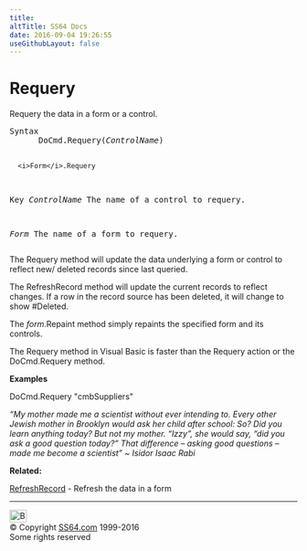 ```yaml
---
title:
altTitle: SS64 Docs
date: 2016-09-04 19:26:55
useGithubLayout: false
---
```

<!-- #BeginLibraryItem "/Library/head_access.lbi" --><!-- #EndLibraryItem --><h1>Requery</h1>
<p> Requery the data in a form or a control.</p>
<pre>Syntax
      DoCmd.Requery(<i>ControlName</i>)

      <i>Form</i>.Requery

Key
   <i>ControlName</i>  The name of a control to requery.

   <i>Form</i>         The name of a form to requery.</pre>
<p> The <span class="code">Requery</span> method will update the data underlying a form or control to reflect new/ deleted records since last queried.</p>
<p>The <span class="code">RefreshRecord</span> method will update the current records to reflect  changes. If a row in the record source has been deleted, it will change to show <span class="code">#Deleted</span>. </p>
<p>The <span class="code"><i>form</i>.Repaint</span> method simply repaints the specified form and its controls.</p>
<p>The Requery method in Visual Basic is faster than the Requery action or the DoCmd.Requery method. </p>
<p><b>Examples</b></p>
<p><span class="code">DoCmd.Requery "cmbSuppliers"</span></p>
<p class="quote"><i>“My mother made me a scientist without ever intending to. Every other Jewish mother in Brooklyn would ask her child after school: So? Did you learn anything today? But not my mother. “Izzy”, she would say, “did you ask a good question today?” That difference – asking good questions – made me become a scientist” ~ Isidor Isaac Rabi</i></p>
<p><b>Related:</b></p>
<p><a href="refreshrecord.html">RefreshRecord</a> - Refresh the data in a form</p><!-- #BeginLibraryItem "/Library/foot_access.lbi" --><p>
<!-- access -->

<hr>
<div id="bl" class="footer"><a href="requery.html#"><img src="../images/top.png" width="30" height="22" alt="Back to the Top"></a></div>
<div id="br" class="footer, tagline">© Copyright <a href="../index.html">SS64.com</a> 1999-2016<br>
Some rights reserved</div><!-- #EndLibraryItem -->

